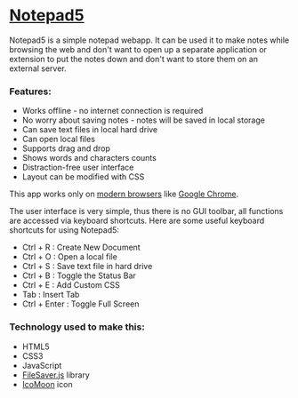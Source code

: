 # [Notepad5](http://notepad5.me.pn/)
Notepad5 is a simple notepad webapp. It can be used it to make notes while browsing the web and don't want to open up a separate application or extension to put the notes down and don't want to store them on an external server.

### Features:

- Works offline - no internet connection is required
- No worry about saving notes - notes will be saved in local storage
- Can save text files in local hard drive
- Can open local files
- Supports drag and drop
- Shows words and characters counts
- Distraction-free user interface
- Layout can be modified with CSS

This app works only on [modern browsers](http://browsehappy.com/) like [Google Chrome](http://google.com/chrome).

The user interface is very simple, thus there is no GUI toolbar, all functions are accessed via keyboard shortcuts. Here are some useful keyboard shortcuts for using Notepad5:

- Ctrl + R : Create New Document
- Ctrl + O : Open a local file
- Ctrl + S : Save text file in hard drive
- Ctrl + B : Toggle the Status Bar
- Ctrl + E : Add Custom CSS
- Tab      : Insert Tab
- Ctrl + Enter : Toggle Full Screen

### Technology used to make this:

- HTML5
- CSS3
- JavaScript
- [FileSaver.js](https://github.com/eligrey/FileSaver.js/) library
- [IcoMoon](https://icomoon.io/) icon
